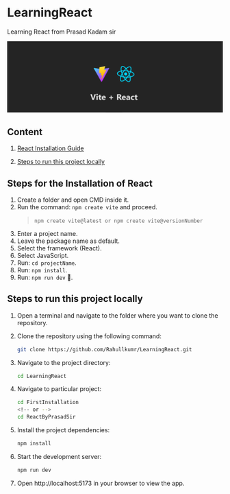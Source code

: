 # LearningReact

Learning React from Prasad Kadam sir

![React Banner](banner.png)

## Content

1. [React Installation Guide](#steps-for-the-installation-of-react)

2. [Steps to run this project locally](#steps-to-run-this-project-locally)


## Steps for the Installation of React

1. Create a folder and open CMD inside it.
2. Run the command: `npm create vite` and proceed.
    > `npm create vite@latest or npm create vite@versionNumber`
3. Enter a project name.
4. Leave the package name as default.
5. Select the framework (React).
6. Select JavaScript.
7. Run: `cd projectName`.
8. Run: `npm install`.
9. Run: `npm run dev` 🚀.


 ## Steps to run this project locally

 1. Open a terminal and navigate to the folder where you want to clone the repository.
 2. Clone the repository using the following command:

    ```bash
    git clone https://github.com/Rahullkumr/LearningReact.git
    ```
 3. Navigate to the project directory:

    ```bash
    cd LearningReact
    ```
 4. Navigate to particular project:

    ```bash
    cd FirstInstallation
    <!-- or -->
    cd ReactByPrasadSir
    ```
 5. Install the project dependencies:

    ```bash
    npm install
    ```
 6. Start the development server:

    ```bash
    npm run dev
    ```
 7. Open http://localhost:5173 in your browser to view the app.

